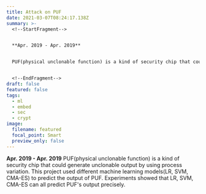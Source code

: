 ```yaml
---
title: Attack on PUF
date: 2021-03-07T08:24:17.138Z
summary: >-
  <!--StartFragment-->


  **Apr. 2019 - Apr. 2019**


  PUF(physical unclonable function) is a kind of security chip that could generate unclonable output by using process variation. This project used different machine learning models(LR, SVM, CMA-ES) to predict the output of PUF. Experiments showed that LR, SVM, CMA-ES can all predict PUF's output precisely.


  <!--EndFragment-->
draft: false
featured: false
tags:
  - ml
  - embed
  - sec
  - crypt
image:
  filename: featured
  focal_point: Smart
  preview_only: false
---
```

  **Apr. 2019 - Apr. 2019**
  PUF(physical unclonable function) is a kind of security chip that could generate unclonable output by using process variation. This project used different machine learning models(LR, SVM, CMA-ES) to predict the output of PUF. Experiments showed that LR, SVM, CMA-ES can all predict PUF's output precisely.

